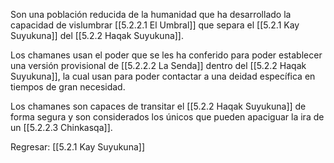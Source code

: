 
Son una población reducida de la humanidad que ha desarrollado la capacidad de vislumbrar [[5.2.2.1 El Umbral]] que separa el [[5.2.1 Kay Suyukuna]] del [[5.2.2 Haqak Suyukuna]].

Los chamanes usan el poder que se les ha conferido para poder establecer una versión provisional de [[5.2.2.2 La Senda]] dentro del [[5.2.2 Haqak Suyukuna]], la cual usan para poder contactar a una deidad específica en tiempos de gran necesidad.

Los chamanes son capaces de transitar el [[5.2.2 Haqak Suyukuna]] de forma segura y son considerados los únicos que pueden apaciguar la ira de un [[5.2.2.3 Chinkasqa]].


Regresar: [[5.2.1 Kay Suyukuna]]